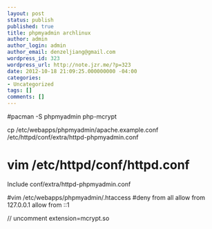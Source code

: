 ```yaml
---
layout: post
status: publish
published: true
title: phpmyadmin archlinux
author: admin
author_login: admin
author_email: denzeljiang@gmail.com
wordpress_id: 323
wordpress_url: http://note.jzr.me/?p=323
date: 2012-10-18 21:09:25.000000000 -04:00
categories:
- Uncategorized
tags: []
comments: []
---
```

#pacman -S phpmyadmin php-mcrypt

cp /etc/webapps/phpmyadmin/apache.example.conf /etc/httpd/conf/extra/httpd-phpmyadmin.conf

# vim /etc/httpd/conf/httpd.conf
Include conf/extra/httpd-phpmyadmin.conf

#vim /etc/webapps/phpmyadmin/.htaccess
#deny from all
allow from 127.0.0.1
allow from ::1

// uncomment
extension=mcrypt.so

